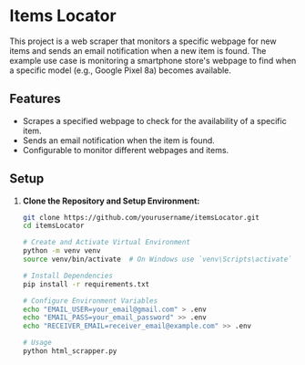 # Items Locator

This project is a web scraper that monitors a specific webpage for new items and sends an email notification when a new item is found. The example use case is monitoring a smartphone store's webpage to find when a specific model (e.g., Google Pixel 8a) becomes available.

## Features

- Scrapes a specified webpage to check for the availability of a specific item.
- Sends an email notification when the item is found.
- Configurable to monitor different webpages and items.

## Setup

1. **Clone the Repository and Setup Environment:**

   ```bash
   git clone https://github.com/yourusername/itemsLocator.git
   cd itemsLocator

   # Create and Activate Virtual Environment
   python -m venv venv
   source venv/bin/activate  # On Windows use `venv\Scripts\activate`

   # Install Dependencies
   pip install -r requirements.txt

   # Configure Environment Variables
   echo "EMAIL_USER=your_email@gmail.com" > .env
   echo "EMAIL_PASS=your_email_password" >> .env
   echo "RECEIVER_EMAIL=receiver_email@example.com" >> .env

   # Usage
   python html_scrapper.py
